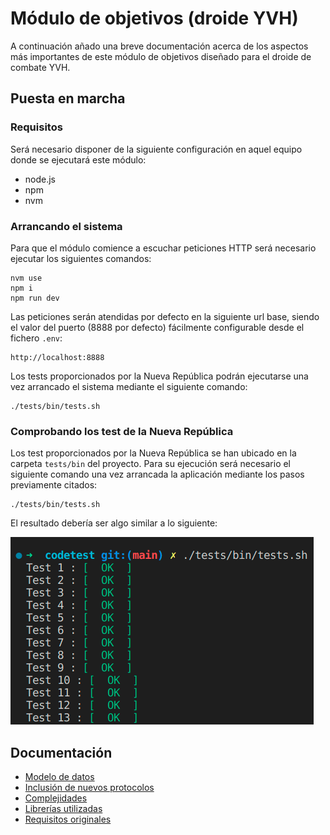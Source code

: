 # Módulo de objetivos (droide YVH)

A continuación añado una breve documentación acerca de los aspectos más importantes de este módulo de objetivos diseñado para el droide de combate YVH.

## Puesta en marcha

### Requisitos

Será necesario disponer de la siguiente configuración en aquel equipo donde se ejecutará este módulo:

- node.js
- npm
- nvm

### Arrancando el sistema

Para que el módulo comience a escuchar peticiones HTTP será necesario ejecutar los siguientes comandos:

```
nvm use
npm i
npm run dev
```

Las peticiones serán atendidas por defecto en la siguiente url base, siendo el valor del puerto (8888 por defecto) fácilmente configurable desde el fichero `.env`:

```
http://localhost:8888
```

Los tests proporcionados por la Nueva República podrán ejecutarse una vez arrancado el sistema mediante el siguiente comando:

```
./tests/bin/tests.sh
```

### Comprobando los test de la Nueva República

Los test proporcionados por la Nueva República se han ubicado en la carpeta
`tests/bin` del proyecto. Para su ejecución será necesario el siguiente comando
una vez arrancada la aplicación mediante los pasos previamente citados:

```
./tests/bin/tests.sh
```

El resultado debería ser algo similar a lo siguiente:

![Resultado de la ejecución de los tests de la Nueva República](./doc/images/test_run.png)

## Documentación

* [Modelo de datos](./doc/entities.md)
* [Inclusión de nuevos protocolos](./doc/new-protocols.md)
* [Complejidades](./doc/complexity.md)
* [Librerías utilizadas](./doc/libraries.md)
* [Requisitos originales](./doc/requirements.pdf)
